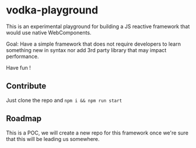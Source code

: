 # vodka-playground

This is an experimental playground for building a JS reactive framework that would use native WebComponents.

Goal: Have a simple framework that does not require developers to learn something new in syntax nor add 3rd party library that may impact performance.

Have fun !

## Contribute 

Just clone the repo and `npm i && npm run start`

## Roadmap

This is a POC, we will create a new repo for this framework once we're sure that this will be leading us somewhere.
